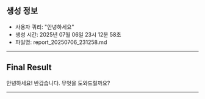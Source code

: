 

## 생성 정보
- 사용자 쿼리: "안녕하세요"
- 생성 시간: 2025년 07월 06일 23시 12분 58초
- 파일명: report_20250706_231258.md

---

## Final Result

안녕하세요! 반갑습니다. 무엇을 도와드릴까요?

---
